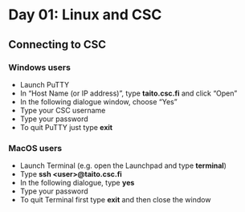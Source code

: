 # Day 01: Linux and CSC

## Connecting to CSC

### Windows users

* Launch PuTTY
* In “Host Name (or IP address)”, type **taito.csc.fi** and click “Open”
* In the following dialogue window, choose “Yes”
* Type your CSC username
* Type your password
* To quit PuTTY just type **exit**

### MacOS users

* Launch Terminal
(e.g. open the Launchpad and type **terminal**)
* Type **ssh <user\>@taito.csc.fi**
* In the following dialogue, type **yes**
* Type your password
* To quit Terminal first type **exit** and then close the window
